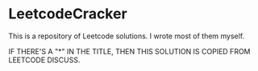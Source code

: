 # LeetcodeCracker

This is a repository of Leetcode solutions. I wrote most of them myself. 



IF THERE'S A "*" IN THE TITLE, THEN THIS SOLUTION IS COPIED FROM LEETCODE DISCUSS.